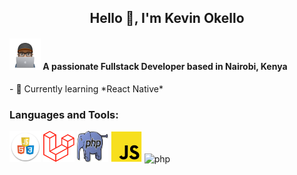 

<h2 align="center">Hello 👋, I'm Kevin Okello</h2>
<h4 ><img src="29167041.png" alt="php" width="50" height="50"/> A passionate Fullstack Developer based in Nairobi, Kenya</h4>
- 🌱 Currently learning *React Native*
<h3 align="left">Languages and Tools:</h3>
<p align="left"> 
<a rel="noreferrer"> 
<img src="hcj.png" alt="php" width="50" height="50"/> 
</a> 
  <a rel="noreferrer"> 
<img src="laravel.png" alt="php" width="50" height="50"/> 
</a> 
  <a rel="noreferrer"> 
<img src="php.jpg" alt="php" width="50" height="50"/> 
</a> 
  <a rel="noreferrer"> 
<img src="jss.png" alt="php" width="50" height="50"/> 
</a> 
  <a rel="noreferrer"> 
<img src="https://d33wubrfki0l68.cloudfront.net/554c3b0e09cf167f0281fda839a5433f2040b349/ecfc9/img/header_logo.svg" alt="php" width="50" height="50"/> 
</a> 
</p>
